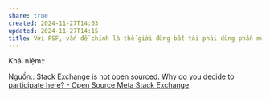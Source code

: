```yaml
---
share: true
created: 2024-11-27T14:03
updated: 2024-11-27T14:15
title: Với FSF, vấn đề chính là thế giới đừng bắt tôi phải dùng phần mềm không tự do, kể cả lúc giao tiếp với thế giới, chứ không phải là thế giới cần dùng phần mềm không tự do
---
```

Khái niệm:: 

Nguồn:: [Stack Exchange is not open sourced. Why do you decide to participate here? - Open Source Meta Stack Exchange](https://opensource.meta.stackexchange.com/a/954/6810)